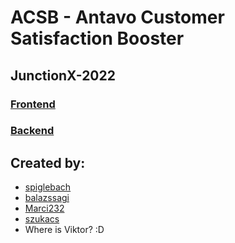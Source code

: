 # ACSB - Antavo Customer Satisfaction Booster

## JunctionX-2022

### [Frontend](./frontend/README.md)

### [Backend](./backend/README.md)

## Created by:
* [spiglebach](https://github.com/spiglebach)
* [balazssagi](https://github.com/balazssagi)
* [Marci232](https://github.com/Marci232)
* [szukacs](https://github.com/szukacs)
* Where is Viktor? :D
